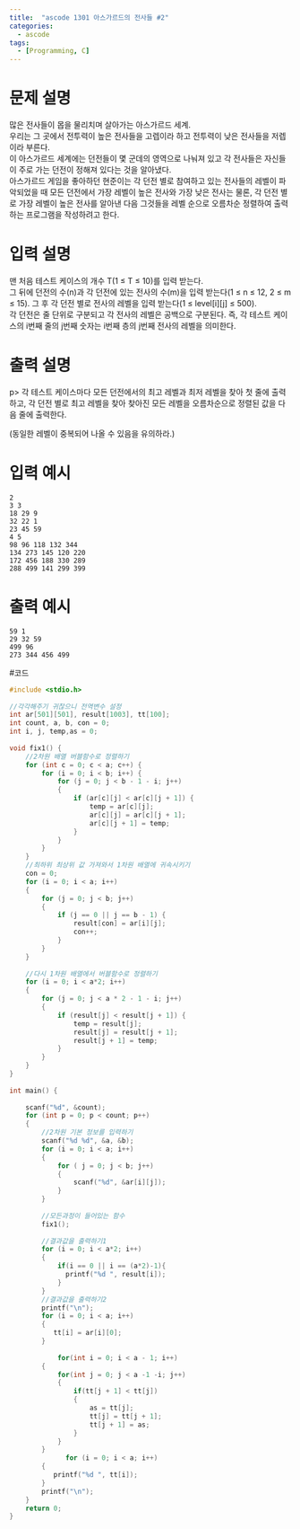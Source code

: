 ```yaml
---
title:  "ascode 1301 아스가르드의 전사들 #2"
categories:
  - ascode
tags:
  - [Programming, C]
---
```


# 문제 설명
많은 전사들이 몹을 물리치며 살아가는 아스가르드 세계.<br>
우리는 그 곳에서 전투력이 높은 전사들을 고렙이라 하고 전투력이 낮은 전사들을 저렙이라 부른다.<br> 이 아스가르드 세계에는 던전들이 몇 군데의 영역으로 나눠져 있고 각 전사들은 자신들이 주로 가는 던전이 정해져 있다는 것을 알아냈다.<br>
아스가르드 게임을 좋아하던 현준이는 각 던전 별로 참여하고 있는 전사들의 레벨이 파악되었을 때 모든 던전에서 가장 레벨이 높은 전사와 가장 낮은 전사는 물론, 각 던전 별로 가장 레벨이 높은 전사를 알아낸 다음 그것들을 레벨 순으로 오름차순 정렬하여 출력하는 프로그램을 작성하려고 한다.<br>

# 입력 설명
맨 처음 테스트 케이스의 개수 T(1 ≤ T ≤ 10)를 입력 받는다.<br>
그 뒤에 던전의 수(n)과 각 던전에 있는 전사의 수(m)을 입력 받는다(1 ≤ n ≤ 12, 2 ≤ m ≤ 15). 그 후 각 던전 별로 전사의 레벨을 입력 받는다(1 ≤ level[i][j] ≤ 500).<br>
각 던전은 줄 단위로 구분되고 각 전사의 레벨은 공백으로 구분된다. 즉, 각 테스트 케이스의 i번째 줄의 j번째 숫자는 i번째 층의 j번째 전사의 레벨을 의미한다.
# 출력 설명
p> 각 테스트 케이스마다 모든 던전에서의 최고 레벨과 최저 레벨을 찾아 첫 줄에 출력하고, 각 던전 별로 최고 레벨을 찾아 찾아진 모든 레벨을 오름차순으로 정렬된 값을 다음 줄에 출력한다.

(동일한 레벨이 중복되어 나올 수 있음을 유의하라.)
# 입력 예시
```
2
3 3
18 29 9
32 22 1
23 45 59
4 5
98 96 118 132 344
134 273 145 120 220
172 456 188 330 289
288 499 141 299 399
```
# 출력 예시
```
59 1
29 32 59
499 96
273 344 456 499
```
#코드
```c
#include <stdio.h>
 
//각각해주기 귀찮으니 전역변수 설정
int ar[501][501], result[1003], tt[100];
int count, a, b, con = 0;
int i, j, temp,as = 0;
 
void fix1() {
    //2차원 배열 버블함수로 정렬하기
    for (int c = 0; c < a; c++) {
        for (i = 0; i < b; i++) {
            for (j = 0; j < b - 1 - i; j++)
            {
                if (ar[c][j] < ar[c][j + 1]) {
                    temp = ar[c][j];
                    ar[c][j] = ar[c][j + 1];
                    ar[c][j + 1] = temp;
                }
            }
        }
    }
    //최하위 최상위 값 가져와서 1차원 배열에 귀속시키기
    con = 0;
    for (i = 0; i < a; i++)
    {
        for (j = 0; j < b; j++)
        {
            if (j == 0 || j == b - 1) {
                result[con] = ar[i][j];
                con++;
            }
        }
    }
 
    //다시 1차원 배열에서 버블함수로 정렬하기
    for (i = 0; i < a*2; i++)
    {
        for (j = 0; j < a * 2 - 1 - i; j++)
        {
            if (result[j] < result[j + 1]) {
                temp = result[j];
                result[j] = result[j + 1];
                result[j + 1] = temp;
            }
        }
    }
}
 
int main() {
 
    scanf("%d", &count);
    for (int p = 0; p < count; p++)
    {
        //2차원 기본 정보를 입력하기
        scanf("%d %d", &a, &b);
        for (i = 0; i < a; i++)
        {
            for ( j = 0; j < b; j++)
            {
                scanf("%d", &ar[i][j]);
            }
        }
 
        //모든과정이 들어있는 함수
        fix1();
        
        //결과값을 출력하기1
        for (i = 0; i < a*2; i++)
        {
            if(i == 0 || i == (a*2)-1){
              printf("%d ", result[i]);   
            }
        }
        //결과값을 출력하기2
        printf("\n");
        for (i = 0; i < a; i++)
        {
           tt[i] = ar[i][0];
        } 
         
            for(int i = 0; i < a - 1; i++)
        {
            for(int j = 0; j < a -1 -i; j++)
            {
                if(tt[j + 1] < tt[j])
                {
                    as = tt[j];
                    tt[j] = tt[j + 1];
                    tt[j + 1] = as;
                }
            }
        }
              for (i = 0; i < a; i++)
        {
           printf("%d ", tt[i]);
        } 
        printf("\n");
    }
    return 0;
}
```
